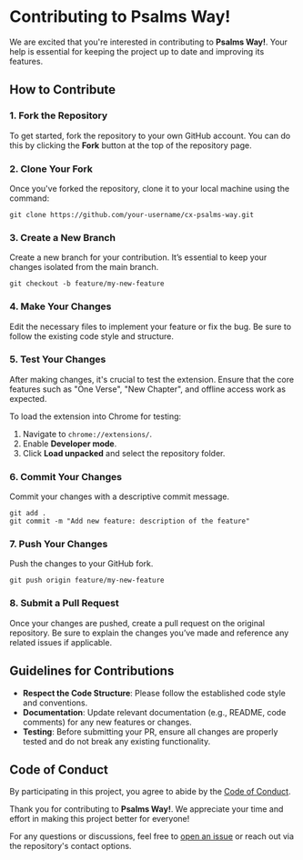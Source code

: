 # Contributing to Psalms Way!

We are excited that you're interested in contributing to **Psalms Way!**. Your help is essential for keeping the project up to date and improving its features.

## How to Contribute

### 1. Fork the Repository
To get started, fork the repository to your own GitHub account. You can do this by clicking the **Fork** button at the top of the repository page.

### 2. Clone Your Fork
Once you've forked the repository, clone it to your local machine using the command:

```
git clone https://github.com/your-username/cx-psalms-way.git
```

### 3. Create a New Branch
Create a new branch for your contribution. It’s essential to keep your changes isolated from the main branch.

```
git checkout -b feature/my-new-feature
```

### 4. Make Your Changes
Edit the necessary files to implement your feature or fix the bug. Be sure to follow the existing code style and structure.

### 5. Test Your Changes
After making changes, it's crucial to test the extension. Ensure that the core features such as "One Verse", "New Chapter", and offline access work as expected.

To load the extension into Chrome for testing:
1. Navigate to `chrome://extensions/`.
2. Enable **Developer mode**.
3. Click **Load unpacked** and select the repository folder.

### 6. Commit Your Changes
Commit your changes with a descriptive commit message.

```
git add .
git commit -m "Add new feature: description of the feature"
```

### 7. Push Your Changes
Push the changes to your GitHub fork.

```
git push origin feature/my-new-feature
```

### 8. Submit a Pull Request
Once your changes are pushed, create a pull request on the original repository. Be sure to explain the changes you’ve made and reference any related issues if applicable.

## Guidelines for Contributions

- **Respect the Code Structure**: Please follow the established code style and conventions.
- **Documentation**: Update relevant documentation (e.g., README, code comments) for any new features or changes.
- **Testing**: Before submitting your PR, ensure all changes are properly tested and do not break any existing functionality.

## Code of Conduct

By participating in this project, you agree to abide by the [Code of Conduct](CODE_OF_CONDUCT.md).

Thank you for contributing to **Psalms Way!**. We appreciate your time and effort in making this project better for everyone!

For any questions or discussions, feel free to [open an issue](https://github.com/atj393/cx-psalms-way/issues) or reach out via the repository's contact options.
